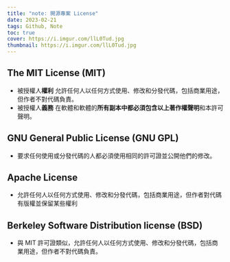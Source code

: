 ```yaml
---
title: "note: 開源專案 License"
date: 2023-02-21
tags: Github, Note
toc: true
cover: https://i.imgur.com/llL0Tud.jpg
thumbnail: https://i.imgur.com/llL0Tud.jpg
---
```

## **The MIT License (MIT)**
<!-- more -->
- 被授權人**權利**
允許任何人以任何方式使用、修改和分發代碼，包括商業用途，但作者不對代碼負責。
- 被授權人**義務**
在軟體和軟體的**所有副本中都必須包含以上著作權聲明**和本許可聲明。


## GNU General Public License (GNU GPL)
- 要求任何使用或分發代碼的人都必須使用相同的許可證並公開他們的修改。


## **Apache License**
- 允許任何人以任何方式使用、修改和分發代碼，包括商業用途，但作者對代碼有版權並保留某些權利


## **Berkeley Software Distribution license (BSD)**
- 與 MIT 許可證類似，允許任何人以任何方式使用、修改和分發代碼，包括商業用途，但作者不對代碼負責。
